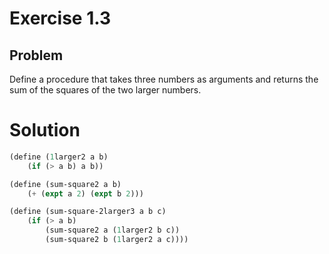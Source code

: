 # Exercise 1.3

## Problem

Define a procedure that takes three numbers as arguments and returns the sum of the squares of the two larger numbers.

# Solution

```scheme
(define (1larger2 a b)
    (if (> a b) a b))

(define (sum-square2 a b)
    (+ (expt a 2) (expt b 2)))

(define (sum-square-2larger3 a b c)
    (if (> a b)
        (sum-square2 a (1larger2 b c))
        (sum-square2 b (1larger2 a c))))
```
